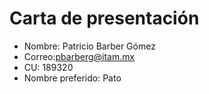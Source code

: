 # Carta de presentación
* Nombre: Patricio Barber Gómez
* Correo:pbarberg@itam.mx
* CU: 189320
* Nombre preferido: Pato